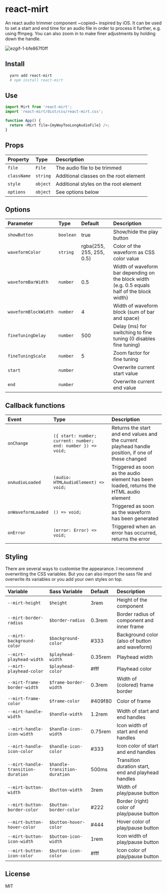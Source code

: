 # react-mirt

An react audio trimmer component ~copied~ inspired by iOS. It can be used to set a start and end time for an audio file in order to process it further, e.g. using ffmpeg. You can also zoom in to make finer adjustments by holding down the handle.

![ezgif-1-bfe867f0ff](https://user-images.githubusercontent.com/34043608/166158444-5a7b99db-31b7-4991-a836-2a9ce632599c.gif)

## Install

```bash
  yarn add react-mirt
  # npm install react-mirt
```

## Use

```javascript
import Mirt from 'react-mirt';
import 'react-mirt/dist/css/react-mirt.css';

function App() {
  return <Mirt file={myWayTooLongAudioFile} />;
}
```

## Props

| Property    | Type     | Description                            |
| :---------- | :------- | :------------------------------------- |
| `file`      | `File`   | The audio file to be trimmed           |
| `className` | `string` | Additional classes on the root element |
| `style`     | `object` | Additional styles on the root element  |
| `options`   | `object` | See options below                      |

## Options

| Parameter            | Type      | Default                  | Description                                                                                  |
| :------------------- | :-------- | :----------------------- | :------------------------------------------------------------------------------------------- |
| `showButton`         | `boolean` | true                     | Show/hide the play button                                                                    |
| `waveformColor`      | `string`  | rgba(255, 255, 255, 0.5) | Color of the waveform as CSS color value                                                     |
| `waveformBarWidth`   | `number`  | 0.5                      | Width of waveform bar depending on the block width (e.g. 0.5 equals half of the block width) |
| `waveformBlockWidth` | `number`  | 4                        | Width of waveform block (sum of bar and space)                                               |
| `fineTuningDelay`    | `number`  | 500                      | Delay (ms) for switching to fine tuning (0 disables fine tuning)                             |
| `fineTuningScale`    | `number`  | 5                        | Zoom factor for fine tuning                                                                  |
| `start`              | `number`  |                          | Overwrite current start value                                                                |
| `end`                | `number`  |                          | Overwrite current end value                                                                  |

## Callback functions

| Event              | Type                                                         | Description                                                                                        |
| :----------------- | :----------------------------------------------------------- | :------------------------------------------------------------------------------------------------- |
| `onChange`         | `({ start: number; current: number; end: number }) => void;` | Returns the start and end values and the current playhead handle position, if one of these changed |
| `onAudioLoaded`    | `(audio: HTMLAudioElement) => void;`                         | Triggered as soon as the audio element has been loaded, returns the HTML audio element             |
| `onWaveformLoaded` | `() => void;`                                                | Triggered as soon as the waveform has been generated                                               |
| `onError`          | `(error: Error) => void;`                                    | Triggered when an error has occurred, returns the error                                            |

## Styling

There are several ways to customise the appearance. I recommend overwriting the CSS variables. But you can also import the sass file and overwrite its variables or you add your own styles on top.

| Variable                            | Sass Variable                 | Default | Description                                         |
| :---------------------------------- | :---------------------------- | :------ | :-------------------------------------------------- |
| `--mirt-height`                     | `$height`                     | 3rem    | Height of the component                             |
| `--mirt-border-radius`              | `$border-radius`              | 0.3rem  | Border radius of component and inner frame          |
| `--mirt-background-color`           | `$background-color`           | #333    | Background color (also of button and waveform)      |
| `--mirt-playhead-width`             | `$playhead-width`             | 0.35rem | Playhead width                                      |
| `--mirt-playhead-color`             | `$playhead-color`             | #fff    | Playhead color                                      |
| `--mirt-frame-border-width`         | `$frame-border-width`         | 0.3rem  | Width of (colored) frame border                     |
| `--mirt-frame-color`                | `$frame-color`                | #409f80 | Color of frame                                      |
| `--mirt-handle-width`               | `$handle-width`               | 1.2rem  | Width of start and end handles                      |
| `--mirt-handle-icon-width`          | `$handle-icon-width`          | 0.75rem | Icon width of start and end handles                 |
| `--mirt-handle-icon-color`          | `$handle-icon-color`          | #333    | Icon color of start and end handles                 |
| `--mirt-handle-transition-duration` | `$handle-transition-duration` | 500ms   | Transition duration start, end and playhead handles |
| `--mirt-button-width`               | `$button-width`               | 3rem    | Width of play/pause button                          |
| `--mirt-button-border-color`        | `$button-border-color`        | #222    | Border (right) color of play/pause button           |
| `--mirt-button-hover-color`         | `$button-hover-color`         | #444    | Hover color of play/pause button                    |
| `--mirt-button-icon-width`          | `$button-icon-width`          | 1rem    | Icon width of play/pause button                     |
| `--mirt-button-icon-color`          | `$button-icon-color`          | #fff    | Icon color of play/pause button                     |

## License
MIT
